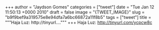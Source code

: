 
+++
author = "Jaydson Gomes"
categories = ["tweet"]
date = "Tue Jan 12 11:50:13 +0000 2010"
draft = false
image = "{TWEET_IMAGE}"
slug = "b9f9bef9a319575e8e94dfa7a6bc66872a11f8b5"
tags = ["tweet"]
title = """Haja Luz: http://tinyurl...."""
+++
Haja Luz: http://tinyurl.com/ycpcw8c
